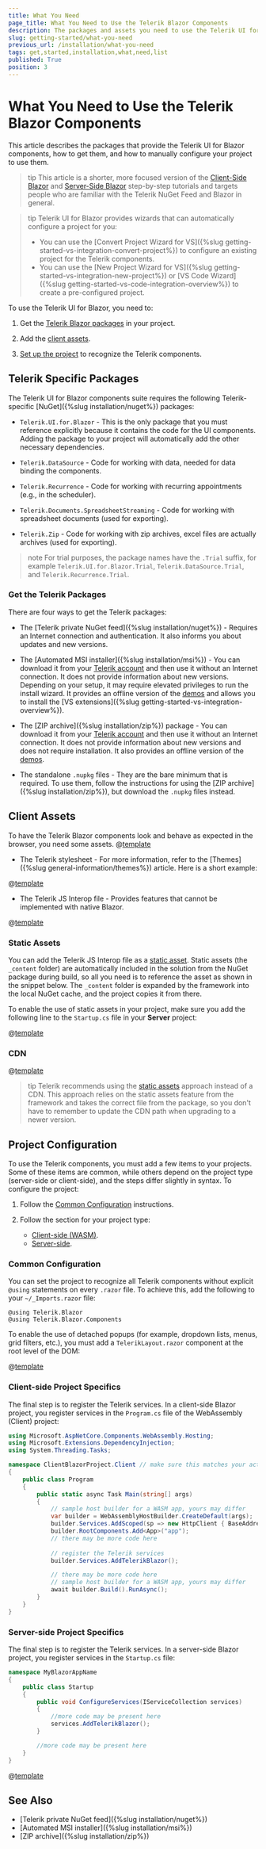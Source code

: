 ```yaml
---
title: What You Need
page_title: What You Need to Use the Telerik Blazor Components
description: The packages and assets you need to use the Telerik UI for Blazor components, how to get them, and how to configure your project to include the Telerik Blazor components.
slug: getting-started/what-you-need
previous_url: /installation/what-you-need
tags: get,started,installation,what,need,list
published: True
position: 3
---
```


# What You Need to Use the Telerik Blazor Components

This article describes the packages that provide the Telerik UI for Blazor components, how to get them, and how to manually configure your project to use them.

>tip This article is a shorter, more focused version of the [Client-Side Blazor](client-blazor) and [Server-Side Blazor](server-blazor) step-by-step tutorials and targets people who are familiar with the Telerik NuGet Feed and Blazor in general.

>tip Telerik UI for Blazor provides wizards that can automatically configure a project for you:
> * You can use the [Convert Project Wizard for VS]({%slug getting-started-vs-integration-convert-project%}) to configure an existing project for the Telerik components.
> * You can use the [New Project Wizard for VS]({%slug getting-started-vs-integration-new-project%}) or [VS Code Wizard]({%slug getting-started-vs-code-integration-overview%}) to create a pre-configured project.

To use the Telerik UI for Blazor, you need to:

1. Get the [Telerik Blazor packages](#telerik-specific-packages) in your project.

1. Add the [client assets](#client-assets).

1. [Set up the project](#project-configuration) to recognize the Telerik components.


## Telerik Specific Packages

The Telerik UI for Blazor components suite requires the following Telerik-specific [NuGet]({%slug installation/nuget%}) packages:

* `Telerik.UI.for.Blazor` - This is the only package that you must reference explicitly because it contains the code for the UI components. Adding the package to your project will automatically add the other necessary dependencies.

* `Telerik.DataSource` - Code for working with data, needed for data binding the components.

* `Telerik.Recurrence` - Code for working with recurring appointments (e.g., in the scheduler).

* `Telerik.Documents.SpreadsheetStreaming` - Code for working with spreadsheet documents (used for exporting).

* `Telerik.Zip` - Code for working with zip archives, excel files are actually archives (used for exporting).

>note For trial purposes, the package names have the `.Trial` suffix, for example `Telerik.UI.for.Blazor.Trial`, `Telerik.DataSource.Trial`, and `Telerik.Recurrence.Trial`.

### Get the Telerik Packages

There are four ways to get the Telerik packages:

* The [Telerik private NuGet feed]({%slug installation/nuget%}) - Requires an Internet connection and authentication. It also informs you about updates and new versions.

* The [Automated MSI installer]({%slug installation/msi%}) - You can download it from your [Telerik account](https://www.telerik.com/account/) and then use it without an Internet connection. It does not provide information about new versions. Depending on your setup, it may require elevated privileges to run the install wizard. It provides an offline version of the [demos](https://demos.telerik.com/blazor-ui/) and allows you to install the [VS extensions]({%slug getting-started-vs-integration-overview%}).

* The [ZIP archive]({%slug installation/zip%}) package - You can download it from your [Telerik account](https://www.telerik.com/account/) and then use it without an Internet connection. It does not provide information about new versions and does not require installation. It also provides an offline version of the [demos](https://demos.telerik.com/blazor-ui/).

* The standalone `.nupkg` files - They are the bare minimum that is required. To use them, follow the instructions for using the [ZIP archive]({%slug installation/zip%}), but download the `.nupkg` files instead.


## Client Assets

To have the Telerik Blazor components look and behave as expected in the browser, you need some assets. 
@[template](/_contentTemplates/common/js-interop-file.md#app-paths)


* The Telerik stylesheet - For more information, refer to the [Themes]({%slug general-information/themes%}) article. Here is a short example:

@[template](/_contentTemplates/common/js-interop-file.md#theme-static-asset-snippet)


* The Telerik JS Interop file - Provides features that cannot be implemented with native Blazor.

@[template](/_contentTemplates/common/js-interop-file.md#js-interop-file-snippet)


### Static Assets

You can add the Telerik JS Interop file as a [static asset](https://docs.microsoft.com/en-us/aspnet/core/razor-pages/ui-class?view=aspnetcore-3.1&tabs=visual-studio#consume-content-from-a-referenced-rcl). Static assets (the `_content` folder) are automatically included in the solution from the NuGet package during build, so all you need is to reference the asset as shown in the snippet below. The `_content` folder is expanded by the framework into the local NuGet cache, and the project copies it from there.

To enable the use of static assets in your project, make sure you add the following line to the `Startup.cs` file in your **Server** project:


@[template](/_contentTemplates/common/js-interop-file.md#enable-static-assets-snippet)


### CDN

@[template](/_contentTemplates/common/general-info.md#cdn)


>tip Telerik recommends using the [static assets](#static-assets) approach instead of a CDN. This approach relies on the static assets feature from the framework and takes the correct file from the package, so you don't have to remember to update the CDN path when upgrading to a newer version.
   
   

## Project Configuration

To use the Telerik components, you must add a few items to your projects. Some of these items are common, while others depend on the project type (server-side or client-side), and the steps differ slightly in syntax. To configure the project:

1. Follow the [Common Configuration](#common-configuration) instructions.

2. Follow the section for your project type:

   * [Client-side (WASM)](#client-side-project-specifics).
   * [Server-side](#server-side-project-specifics).


### Common Configuration

You can set the project to recognize all Telerik components without explicit `@using` statements on every `.razor` file. To achieve this, add the following to your `~/_Imports.razor` file:

````CSHTML
@using Telerik.Blazor
@using Telerik.Blazor.Components
````

To enable the use of detached popups (for example, dropdown lists, menus, grid filters, etc.), you must add a `TelerikLayout.razor` component at the root level of the DOM:

@[template](/_contentTemplates/common/get-started.md#root-component-steps)

### Client-side Project Specifics

The final step is to register the Telerik services. In a client-side Blazor project, you register services in the `Program.cs` file of the WebAssembly (Client) project:

````CS
using Microsoft.AspNetCore.Components.WebAssembly.Hosting;
using Microsoft.Extensions.DependencyInjection;
using System.Threading.Tasks;

namespace ClientBlazorProject.Client // make sure this matches your actual WASM project namespace
{
    public class Program
    {
        public static async Task Main(string[] args)
        {
            // sample host builder for a WASM app, yours may differ
            var builder = WebAssemblyHostBuilder.CreateDefault(args);
            builder.Services.AddScoped(sp => new HttpClient { BaseAddress = new Uri(builder.HostEnvironment.BaseAddress) });
            builder.RootComponents.Add<App>("app");
            // there may be more code here
            
            // register the Telerik services
            builder.Services.AddTelerikBlazor();

            // there may be more code here
            // sample host builder for a WASM app, yours may differ
            await builder.Build().RunAsync();
        }
    }
}
````


### Server-side Project Specifics

The final step is to register the Telerik services. In a server-side Blazor project, you register services in the `Startup.cs` file:

````CS
namespace MyBlazorAppName
{
    public class Startup
    {
        public void ConfigureServices(IServiceCollection services)
        {
            //more code may be present here
            services.AddTelerikBlazor();
        }

        //more code may be present here
    }
}
````


@[template](/_contentTemplates/common/get-started.md#next-steps-after-getting-started)


## See Also

* [Telerik private NuGet feed]({%slug installation/nuget%})
* [Automated MSI installer]({%slug installation/msi%})
* [ZIP archive]({%slug installation/zip%})
